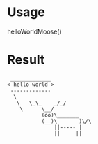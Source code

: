 # Usage
helloWorldMoose()
# Result
```
 _____________
< hello world >
 -------------
  \
   \   \_\_    _/_/
    \      \__/
           (oo)\_______
           (__)\       )\/\
               ||----- |
               ||     ||
```
